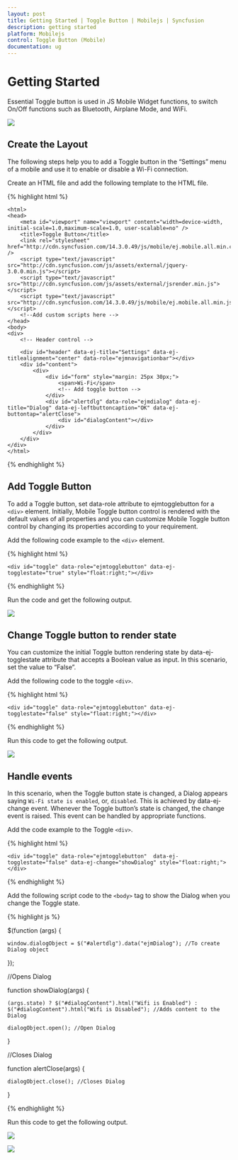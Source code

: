 ```yaml
---
layout: post
title: Getting Started | Toggle Button | Mobilejs | Syncfusion
description: getting started
platform: Mobilejs
control: Toggle Button (Mobile)
documentation: ug
---
```


# Getting Started

Essential Toggle button is used in JS Mobile Widget functions, to switch On/Off functions such as Bluetooth, Airplane Mode, and WiFi. 

![](Getting-Started_images/Getting-Started_img1.jpg)

## Create the Layout

The following steps help you to add a Toggle button in the “Settings” menu of a mobile and use it to enable or disable a Wi-Fi connection.

Create an HTML file and add the following template to the HTML file. 

{% highlight html %}

<!DOCTYPE html>

    <html>
	<head>
	    <meta id="viewport" name="viewport" content="width=device-width, initial-scale=1.0,maximum-scale=1.0, user-scalable=no" />
        <title>Toggle Button</title>
        <link rel="stylesheet" href="http://cdn.syncfusion.com/14.3.0.49/js/mobile/ej.mobile.all.min.css" />
        <script type="text/javascript" src="http://cdn.syncfusion.com/js/assets/external/jquery-3.0.0.min.js"></script>
        <script type="text/javascript" src="http://cdn.syncfusion.com/js/assets/external/jsrender.min.js"></script>
        <script type="text/javascript" src="http://cdn.syncfusion.com/14.3.0.49/js/mobile/ej.mobile.all.min.js"></script>
        <!--Add custom scripts here -->
	</head>
	<body>
    <div>
        <!-- Header control -->

        <div id="header" data-ej-title="Settings" data-ej-titlealignment="center" data-role="ejmnavigationbar"></div>
        <div id="content">
            <div>
                <div id="form" style="margin: 25px 30px;">
                    <span>Wi-Fi</span>
                    <!-- Add toggle button -->
                </div>
				<div id="alertdlg" data-role="ejmdialog" data-ej-title="Dialog" data-ej-leftbuttoncaption="OK" data-ej-buttontap="alertClose">
                    <div id="dialogContent"></div>
                </div>               
            </div>
        </div>
    </div>
    </html>

{% endhighlight %}

## Add Toggle Button

To add a Toggle button, set data-role attribute to ejmtogglebutton for a `<div>` element. Initially, Mobile Toggle button control is rendered with the default values of all properties and you can customize Mobile Toggle button control by changing its properties according to your requirement.  

Add the following code example to the `<div>` element.

{% highlight html %}

	<div id="toggle" data-role="ejmtogglebutton" data-ej-togglestate="true" style="float:right;"></div>

{% endhighlight %}

Run the code and get the following output.

![](Getting-Started_images/Getting-Started_img1.jpg)

## Change Toggle button to render state

You can customize the initial Toggle button rendering state by data-ej-togglestate attribute that accepts a Boolean value as input. In this scenario, set the value to “False”.

Add the following code to the toggle `<div>`.

{% highlight html %}

	<div id="toggle" data-role="ejmtogglebutton" data-ej-togglestate="false" style="float:right;"></div>

{% endhighlight %}

Run this code to get the following output.

![](Getting-Started_images/Getting-Started_img2.jpg)

## Handle events

In this scenario, when the Toggle button state is changed, a Dialog appears saying `Wi-Fi state is enabled`, or, `disabled`. This is achieved by data-ej-change event. Whenever the Toggle button’s state is changed, the change event is raised. This event can be handled by appropriate functions.

Add the code example to the Toggle `<div>`.

{% highlight html %}

	<div id="toggle" data-role="ejmtogglebutton"  data-ej-togglestate="false" data-ej-change="showDialog" style="float:right;"></div>

{% endhighlight %}

Add the following script code to the `<body>` tag to show the Dialog when you change the Toggle state.

{% highlight js %}

$(function (args) {

	window.dialogObject = $("#alertdlg").data("ejmDialog"); //To create Dialog object

});

//Opens Dialog

function showDialog(args) {

	(args.state) ? $("#dialogContent").html("Wifi is Enabled") : $("#dialogContent").html("Wifi is Disabled"); //Adds content to the Dialog 

	dialogObject.open(); //Open Dialog

}

//Closes Dialog

function alertClose(args) {

	dialogObject.close(); //Closes Dialog

}

{% endhighlight %}

Run this code to get the following output. 

![](Getting-Started_images/Getting-Started_img3.jpg)

![](Getting-Started_images/Getting-Started_img4.jpg)